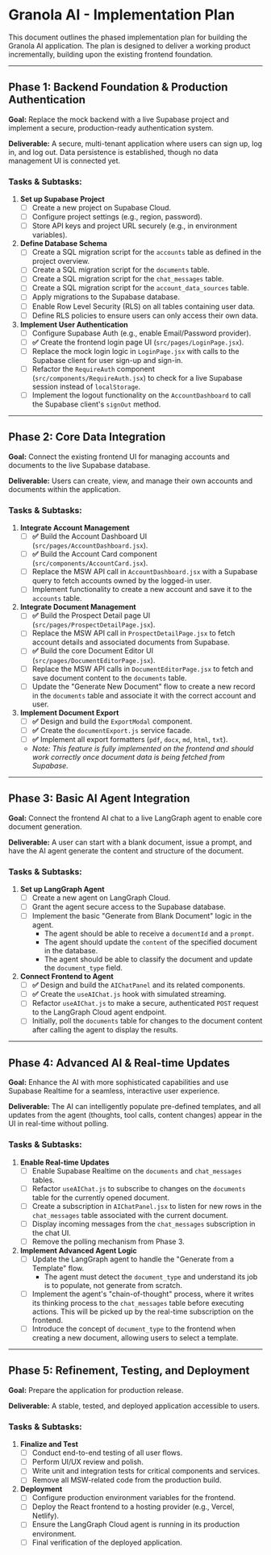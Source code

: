 # Granola AI - Implementation Plan

This document outlines the phased implementation plan for building the Granola AI application. The plan is designed to deliver a working product incrementally, building upon the existing frontend foundation.

---

## Phase 1: Backend Foundation & Production Authentication

**Goal:** Replace the mock backend with a live Supabase project and implement a secure, production-ready authentication system.

**Deliverable:** A secure, multi-tenant application where users can sign up, log in, and log out. Data persistence is established, though no data management UI is connected yet.

### Tasks & Subtasks:

1.  **Set up Supabase Project**
    *   [ ] Create a new project on Supabase Cloud.
    *   [ ] Configure project settings (e.g., region, password).
    *   [ ] Store API keys and project URL securely (e.g., in environment variables).

2.  **Define Database Schema**
    *   [ ] Create a SQL migration script for the `accounts` table as defined in the project overview.
    *   [ ] Create a SQL migration script for the `documents` table.
    *   [ ] Create a SQL migration script for the `chat_messages` table.
    *   [ ] Create a SQL migration script for the `account_data_sources` table.
    *   [ ] Apply migrations to the Supabase database.
    *   [ ] Enable Row Level Security (RLS) on all tables containing user data.
    *   [ ] Define RLS policies to ensure users can only access their own data.

3.  **Implement User Authentication**
    *   [ ] Configure Supabase Auth (e.g., enable Email/Password provider).
    *   [ ] **✅** Create the frontend login page UI (`src/pages/LoginPage.jsx`).
    *   [ ] Replace the mock login logic in `LoginPage.jsx` with calls to the Supabase client for user sign-up and sign-in.
    *   [ ] Refactor the `RequireAuth` component (`src/components/RequireAuth.jsx`) to check for a live Supabase session instead of `localStorage`.
    *   [ ] Implement the logout functionality on the `AccountDashboard` to call the Supabase client's `signOut` method.

---

## Phase 2: Core Data Integration

**Goal:** Connect the existing frontend UI for managing accounts and documents to the live Supabase database.

**Deliverable:** Users can create, view, and manage their own accounts and documents within the application.

### Tasks & Subtasks:

1.  **Integrate Account Management**
    *   [ ] **✅** Build the Account Dashboard UI (`src/pages/AccountDashboard.jsx`).
    *   [ ] **✅** Build the Account Card component (`src/components/AccountCard.jsx`).
    *   [ ] Replace the MSW API call in `AccountDashboard.jsx` with a Supabase query to fetch accounts owned by the logged-in user.
    *   [ ] Implement functionality to create a new account and save it to the `accounts` table.

2.  **Integrate Document Management**
    *   [ ] **✅** Build the Prospect Detail page UI (`src/pages/ProspectDetailPage.jsx`).
    *   [ ] Replace the MSW API call in `ProspectDetailPage.jsx` to fetch account details and associated documents from Supabase.
    *   [ ] **✅** Build the core Document Editor UI (`src/pages/DocumentEditorPage.jsx`).
    *   [ ] Replace the MSW API calls in `DocumentEditorPage.jsx` to fetch and save document content to the `documents` table.
    *   [ ] Update the "Generate New Document" flow to create a new record in the `documents` table and associate it with the correct account and user.

3.  **Implement Document Export**
    *   [ ] **✅** Design and build the `ExportModal` component.
    *   [ ] **✅** Create the `documentExport.js` service facade.
    *   [ ] **✅** Implement all export formatters (`pdf`, `docx`, `md`, `html`, `txt`).
    *   *Note: This feature is fully implemented on the frontend and should work correctly once document data is being fetched from Supabase.*

---

## Phase 3: Basic AI Agent Integration

**Goal:** Connect the frontend AI chat to a live LangGraph agent to enable core document generation.

**Deliverable:** A user can start with a blank document, issue a prompt, and have the AI agent generate the content and structure of the document.

### Tasks & Subtasks:

1.  **Set up LangGraph Agent**
    *   [ ] Create a new agent on LangGraph Cloud.
    *   [ ] Grant the agent secure access to the Supabase database.
    *   [ ] Implement the basic "Generate from Blank Document" logic in the agent.
        *   The agent should be able to receive a `documentId` and a `prompt`.
        *   The agent should update the `content` of the specified document in the database.
        *   The agent should be able to classify the document and update the `document_type` field.

2.  **Connect Frontend to Agent**
    *   [ ] **✅** Design and build the `AIChatPanel` and its related components.
    *   [ ] **✅** Create the `useAIChat.js` hook with simulated streaming.
    *   [ ] Refactor `useAIChat.js` to make a secure, authenticated `POST` request to the LangGraph Cloud agent endpoint.
    *   [ ] Initially, poll the `documents` table for changes to the document content after calling the agent to display the results.

---

## Phase 4: Advanced AI & Real-time Updates

**Goal:** Enhance the AI with more sophisticated capabilities and use Supabase Realtime for a seamless, interactive user experience.

**Deliverable:** The AI can intelligently populate pre-defined templates, and all updates from the agent (thoughts, tool calls, content changes) appear in the UI in real-time without polling.

### Tasks & Subtasks:

1.  **Enable Real-time Updates**
    *   [ ] Enable Supabase Realtime on the `documents` and `chat_messages` tables.
    *   [ ] Refactor `useAIChat.js` to subscribe to changes on the `documents` table for the currently opened document.
    *   [ ] Create a subscription in `AIChatPanel.jsx` to listen for new rows in the `chat_messages` table associated with the current document.
    *   [ ] Display incoming messages from the `chat_messages` subscription in the chat UI.
    *   [ ] Remove the polling mechanism from Phase 3.

2.  **Implement Advanced Agent Logic**
    *   [ ] Update the LangGraph agent to handle the "Generate from a Template" flow.
        *   The agent must detect the `document_type` and understand its job is to populate, not generate from scratch.
    *   [ ] Implement the agent's "chain-of-thought" process, where it writes its thinking process to the `chat_messages` table before executing actions. This will be picked up by the real-time subscription on the frontend.
    *   [ ] Introduce the concept of `document_type` to the frontend when creating a new document, allowing users to select a template.

---

## Phase 5: Refinement, Testing, and Deployment

**Goal:** Prepare the application for production release.

**Deliverable:** A stable, tested, and deployed application accessible to users.

### Tasks & Subtasks:

1.  **Finalize and Test**
    *   [ ] Conduct end-to-end testing of all user flows.
    *   [ ] Perform UI/UX review and polish.
    *   [ ] Write unit and integration tests for critical components and services.
    *   [ ] Remove all MSW-related code from the production build.

2.  **Deployment**
    *   [ ] Configure production environment variables for the frontend.
    *   [ ] Deploy the React frontend to a hosting provider (e.g., Vercel, Netlify).
    *   [ ] Ensure the LangGraph Cloud agent is running in its production environment.
    *   [ ] Final verification of the deployed application. 